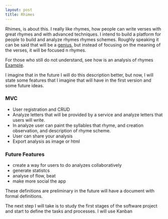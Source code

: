 ```yaml
---
layout: post
title: Rhimes
---
```


Rhimes, is about this. I really like rhymes, how people can write verses with great rhymes and with advanced techniques.  I intend to build a platform for people to build and analyze rhymes rhymes schemes. Roughly speaking it can be said that will be a [genius](https://genius.com/), but instead of focusing on the meaning of the verses, it will be focused n rhymes.

For those who still do not understand, see how is an analysis of rhymes [Example](https://www.youtube.com/watch?v=2ROEZGEnKJo).

I imagine that in the future I will do this description better, but now, I will state some features that I imagine that will have in the first version and some future ideas.

### MVC

* User registration and CRUD
* Analyze letters that will be provided by a service and analyze letters that users will write.
* In analyze user can paint the syllables that rhyme, and creation observation, and description of rhyme scheme.
* User can share your analysis
* Export analysis as image or html

### Future Features
* create a way for users to do analyzes collaboratively
* generate statistcs
* analyse of flow, beat
* make more social the app

These definitions are preliminary in the future will have a document with formal definitions.

The next step I will take is to study the first stages of the software project and start to define the tasks and processes. I will use Kanban